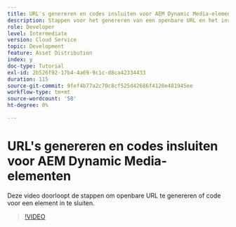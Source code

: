 ```yaml
---
title: URL's genereren en codes insluiten voor AEM Dynamic Media-elementen
description: Stappen voor het genereren van een openbare URL en het insluiten van code voor een element in Dynamic Media
role: Developer
level: Intermediate
version: Cloud Service
topic: Development
feature: Asset Distribution
index: y
doc-type: Tutorial
exl-id: 2b526f92-17b4-4a69-9c1c-d8ca42334433
duration: 115
source-git-commit: 9fef4b77a2c70c8cf525d42686f4120e481945ee
workflow-type: tm+mt
source-wordcount: '50'
ht-degree: 0%

---
```


# URL&#39;s genereren en codes insluiten voor AEM Dynamic Media-elementen

Deze video doorloopt de stappen om openbare URL te genereren of code voor een element in te sluiten.

>[!VIDEO](https://video.tv.adobe.com/v/335364?quality=12&learn=on)

